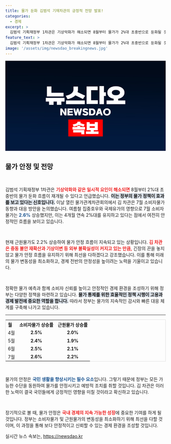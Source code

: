 ```yaml
---
title: 물가 둔화 김범석 기재차관의 긍정적 전망 발표!
categories:
  - 경제
excerpt: >
  김범석 기획재정부 1차관은 기상악화가 해소되면 8월부터 물가가 2%대 초중반으로 둔화될 것이라 전망했습니다. 중동 불안 등 불확실성이 크지만, 물가안정 흐름을 유지하려 최선을 다하겠다고 강조했습니다.
feature_text: >
  김범석 기획재정부 1차관은 기상악화가 해소되면 8월부터 물가가 2%대 초중반으로 둔화될 것이라 전망했습니다. 중동 불안 등 불확실성이 크지만, 물가안정 흐름을 유지하려 최선을 다하겠다고 강조했습니다.
image: '/assets/img/newsdao_breakingnews.jpg'
---
```


<p><img src="/assets/img/newsdao_breakingnews.jpg" alt="firstkoreanews 속보" /></p>

<h2 data-ke-size="size26">물가 안정 및 전망</h2>

<p data-ke-size="size16">&nbsp;</p>

<p>김범석 기획재정부 1차관은 <b><span style="color: #ee2323;">기상악화와 같은 일시적 요인이 해소되면</span></b> 8월부터 2%대 초중반의 물가 둔화 흐름이 재개될 수 있다고 언급했습니다. <b><span style="background-color: #21538527;">이는 정부의 물가 정책이 효과를 보고 있다는 신호입니다.</span></b> 이날 열린 물가관계차관회의에서 김 차관은 7월 소비자물가 동향과 대응 방안을 논의했습니다. 여름철 집중호우와 국제유가의 영향으로 7월 소비자물가는 <b><span style="color: #1a5490;">2.6%</span></b> 상승했지만, 이는 4개월 연속 2%대를 유지하고 있다는 점에서 여전히 안정적인 흐름을 보이고 있습니다.</p>

<p data-ke-size="size16">&nbsp;</p>

<p>현재 근원물가도 2.2% 상승하여 물가 안정 흐름이 지속되고 있는 상황입니다. <b><span style="color: #ee2323;">김 차관은 중동 불안 재확산과 기상이변 등 외부 불확실성이 커지고 있는 만큼,</span></b> 긴장의 끈을 놓지 않고 물가 안정 흐름을 유지하기 위해 최선을 다하겠다고 강조했습니다. 이를 통해 미래의 물가 변동성을 최소화하고, 경제 전반의 안정성을 높이려는 노력을 기울이고 있습니다.</p>

<p data-ke-size="size16">&nbsp;</p>

<p>정확한 물가 예측과 함께 소비자 신뢰를 높이고 안정적인 경제 환경을 조성하기 위해 정부는 다양한 정책을 마련하고 있습니다. <b><span style="background-color: #21538527;">물가 통제를 위한 효율적인 정책 시행이 고용과 경제 발전에 중요한 역할을 합니다.</span></b> 따라서 정부는 물가의 지속적인 감시와 빠른 대응 체계를 구축해 나가고 있습니다.</p>

<hr/>

<table style="width:100%; border:1px solid #ddd;">
  <tr>
    <th style="text-align: left;">월</th>
    <th style="text-align: center;">소비자물가 상승률</th>
    <th style="text-align: center;">근원물가 상승률</th>
  </tr>
  <tr>
    <td style="text-align: left;">4월</td>
    <td style="text-align: center;"><b>2.5%</b></td>
    <td style="text-align: center;"><b>2.0%</b></td>
  </tr>
  <tr>
    <td style="text-align: left;">5월</td>
    <td style="text-align: center;"><b>2.4%</b></td>
    <td style="text-align: center;"><b>1.9%</b></td>
  </tr>
  <tr>
    <td style="text-align: left;">6월</td>
    <td style="text-align: center;"><b>2.5%</b></td>
    <td style="text-align: center;"><b>2.1%</b></td>
  </tr>
  <tr>
    <td style="text-align: left;">7월</td>
    <td style="text-align: center;"><b>2.6%</b></td>
    <td style="text-align: center;"><b>2.2%</b></td>
  </tr>
</table>

<p data-ke-size="size16">&nbsp;</p>

<p>물가의 안정은 <b><span style="color: #1a5490;">국민 생활을 향상시키는 필수 요소</span></b>입니다. 그렇기 때문에 정부는 모든 가능한 수단을 동원하여 물가를 안정시키고 예방적 조치를 취할 것입니다. 김 차관은 이러한 노력이 결국 국민들에게 긍정적인 영향을 미칠 것이라고 확신하고 있습니다.</p>

<p data-ke-size="size16">&nbsp;</p>

<p>장기적으로 볼 때, 물가 안정은 <b><span style="color: #ee2323;">국내 경제의 지속 가능한 성장</span></b>에 중요한 기여를 하게 될 것입니다. 정부는 소비자물가 및 근원물가의 변동성을 최소화하기 위해 최선을 다할 것이며, 이 과정을 통해 보다 안정적이고 신뢰할 수 있는 경제 환경을 조성할 것입니다.</p>
실시간 뉴스 속보는, <a href="https://newsdao.kr" rel="dofollow">https://newsdao.kr</a>


